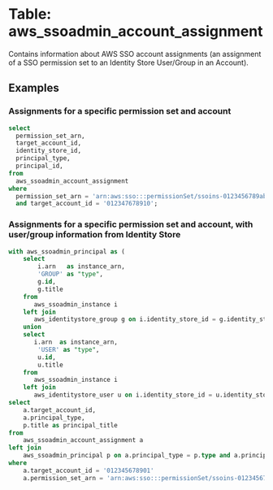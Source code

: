 # Table: aws_ssoadmin_account_assignment

Contains information about AWS SSO account assignments (an assignment of a SSO permission set to an Identity Store User/Group in an Account).

## Examples

### Assignments for a specific permission set and account

```sql
select
  permission_set_arn,
  target_account_id,
  identity_store_id,
  principal_type,
  principal_id,
from
  aws_ssoadmin_account_assignment 
where
  permission_set_arn = 'arn:aws:sso:::permissionSet/ssoins-0123456789abcdef/ps-0123456789abcdef' 
  and target_account_id = '012347678910';
```

### Assignments for a specific permission set and account, with user/group information from Identity Store

```sql
with aws_ssoadmin_principal as (
    select
        i.arn   as instance_arn,
        'GROUP' as "type",
        g.id,
        g.title
    from
       aws_ssoadmin_instance i
    left join
       aws_identitystore_group g on i.identity_store_id = g.identity_store_id
    union
    select
       i.arn  as instance_arn,
        'USER' as "type",
        u.id,
        u.title
    from
       aws_ssoadmin_instance i
    left join
       aws_identitystore_user u on i.identity_store_id = u.identity_store_id)
select
    a.target_account_id,
    a.principal_type,
    p.title as principal_title
from
    aws_ssoadmin_account_assignment a
left join
    aws_ssoadmin_principal p on a.principal_type = p.type and a.principal_id = p.id and a.instance_arn = p.instance_arn
where
    a.target_account_id = '012345678901'
    a.permission_set_arn = 'arn:aws:sso:::permissionSet/ssoins-0123456789abcdef/ps-0123456789abcdef'
```
